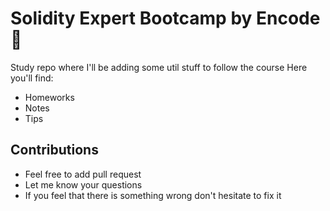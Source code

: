 # Solidity Expert Bootcamp by Encode 🚀
Study repo where I'll be adding some util stuff to follow the course 
Here you'll find:
- Homeworks 
- Notes 
- Tips
## Contributions 
- Feel free to add pull request 
- Let me know your questions 
- If you feel that there is something wrong don't hesitate to fix it 